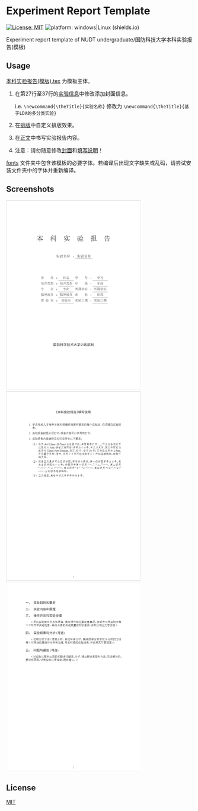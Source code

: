 # Experiment Report Template
[![License: MIT](https://img.shields.io/badge/License-MIT-yellow.svg)](https://github.com/pisceskkk/ExperimentReportTemplate/blob/main/LICENSE) ![platform: windows|Linux (shields.io)](https://img.shields.io/badge/platform-Windows|Linux|MacOS-brightgreen)

Experiment report template of NUDT undergraduate/国防科技大学本科实验报告(模板)



## Usage

[本科实验报告(模版).tex](https://github.com/pisceskkk/ExperimentReportTemplate/blob/main/本科实验报告(模版).tex) 为模板主体。

1. 在第27行至37行的[实验信息](https://github.com/pisceskkk/ExperimentReportTemplate/blob/200295e8b7d4da9abc258b0e3430428d123065fe/%E6%9C%AC%E7%A7%91%E5%AE%9E%E9%AA%8C%E6%8A%A5%E5%91%8A(%E6%A8%A1%E7%89%88).tex#L25)中修改添加封面信息。

   i.e. `\newcommand{\theTitle}{实验名称}` 修改为 `\newcommand{\theTitle}{基于LDA的多分类实验}`

2. 在[排版](https://github.com/pisceskkk/ExperimentReportTemplate/blob/200295e8b7d4da9abc258b0e3430428d123065fe/%E6%9C%AC%E7%A7%91%E5%AE%9E%E9%AA%8C%E6%8A%A5%E5%91%8A(%E6%A8%A1%E7%89%88).tex#L40)中自定义排版效果。

3. 在[正文](https://github.com/pisceskkk/ExperimentReportTemplate/blob/200295e8b7d4da9abc258b0e3430428d123065fe/%E6%9C%AC%E7%A7%91%E5%AE%9E%E9%AA%8C%E6%8A%A5%E5%91%8A(%E6%A8%A1%E7%89%88).tex#L167)中书写实验报告内容。

4. 注意：请勿随意修改[封面](https://github.com/pisceskkk/ExperimentReportTemplate/blob/200295e8b7d4da9abc258b0e3430428d123065fe/%E6%9C%AC%E7%A7%91%E5%AE%9E%E9%AA%8C%E6%8A%A5%E5%91%8A(%E6%A8%A1%E7%89%88).tex#L99)和[填写说明](https://github.com/pisceskkk/ExperimentReportTemplate/blob/200295e8b7d4da9abc258b0e3430428d123065fe/%E6%9C%AC%E7%A7%91%E5%AE%9E%E9%AA%8C%E6%8A%A5%E5%91%8A(%E6%A8%A1%E7%89%88).tex#L142)！

[fonts](https://github.com/pisceskkk/ExperimentReportTemplate/tree/main/fonts) 文件夹中包含该模板的必要字体。若编译后出现文字缺失或乱码，请尝试安装文件夹中的字体并重新编译。

## Screenshots

<img src="./asset/titlepage.png" alt="Title Page/标题页" title="Title Page/标题页" style="zoom:50%;" />
<img src="./asset/description.png" alt="Description/填写说明页" title="Description/填写说明页" style="zoom:50%;" />
<img src="./asset/example.png" alt="Example/示例" title="Example/示例" style="zoom: 50%;" />

## License

[MIT](https://github.com/pisceskkk/ExperimentReportTemplate/blob/main/LICENSE)
